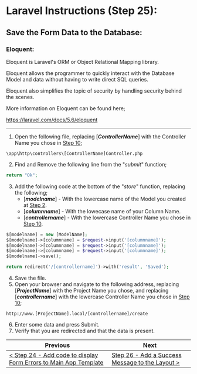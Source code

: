 # Laravel Instructions (Step 25):

## Save the Form Data to the Database:

### Eloquent:

Eloquent is Laravel's ORM or Object Relational Mapping library.

Eloquent allows the programmer to quickly interact with the Database Model and data without having to write direct SQL queries.

Eloquent also simplifies the topic of security by handling security behind the scenes.

More information on Eloquent can be found here;

https://laravel.com/docs/5.6/eloquent

---

1. Open the following file, replacing [**_ControllerName_**] with the Controller Name you chose in [Step 10](laravel-10.md);

```
\app\http\controllers\[ControllerName]Controller.php
```

2. Find and Remove the following line from the "_submit_" function;

```PHP
return "Ok";
```

3. Add the following code at the bottom of the "_store_" function, replacing the following;
    - [**_modelname_**] - With the lowercase name of the Model you created at [Step 2](laravel-2.md).
    - [**_columnname_**] - With the lowecase name of your Column Name.
    - [**_controllername_**] - With the lowercase Controller Name you chose in [Step 10](laravel-10.md).

```PHP
$[modelname] = new [ModelName];
$[modelname]->[columnname] = $request->input('[columnname]');
$[modelname]->[columnname] = $request->input('[columnname]');
$[modelname]->[columnname] = $request->input('[columnname]');
$[modelname]->save();

return redirect('/[controllername]')->with('result', 'Saved');
```

4. Save the file.
5. Open your browser and navigate to the following address, replacing [**_ProjectName_**] with the Project Name you chose, and replacing [**_controllername_**] with the lowercase Controller Name you chose in [Step 10](laravel-10.md);

```
http://www.[ProjectName].local/[controllername]/create
```

6. Enter some data and press Submit.
7. Verify that you are redirected and that the data is present.

| Previous | Next |
| -------- | ---- |
| [< Step 24 - Add code to display Form Errors to Main App Template](laravel-24.md) | [Step 26 - Add a Success Message to the Layout >](laravel-26.md) |